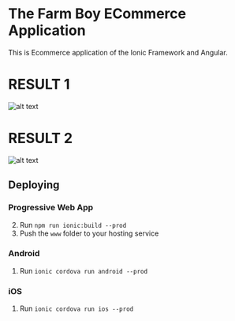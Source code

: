 # The Farm Boy ECommerce Application

This is Ecommerce application of the Ionic Framework and Angular.

# RESULT 1


![alt text](https://github.com/mohdahtesham/The-Farm-Boy-Ecommerce-App/blob/master/Screenshot%20(52).png?raw=true)


# RESULT 2

![alt text](https://github.com/mohdahtesham/The-Farm-Boy-Ecommerce-App/blob/master/Screenshot%20(53).png?raw=true)





## Deploying

### Progressive Web App

2. Run `npm run ionic:build --prod`
3. Push the `www` folder to your hosting service

### Android

1. Run `ionic cordova run android --prod`

### iOS

1. Run `ionic cordova run ios --prod`
